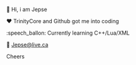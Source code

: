 
:wave: Hi, i am Jepse

:heart: TrinityCore and Github got me into coding

:speech_ballon: Currently learning C++/Lua/XML 

:e-mail: Jepse@live.ca

Cheers  
